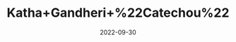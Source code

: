 ---
title: 'Katha+Gandheri+%22Catechou%22'
date: '2022-09-30' 
metatag: '' 
inventory: '0' 
draft: false 
# meta description 
shortDescripton: ''
description: 'Stone'
longdescription: ''
featured: True
# product Price
price: '50.0'
# Product Short Description
productID: '6370EBA5-1E23-ED11-9968-005056B3A416'
type: 'products'
category: 'Stone' 
thumnailproduct: 'https://eraconnect.blob.core.windows.net/product-images/aminsaddiquidawakhana/6370EBA5-1E23-ED11-9968-005056B3A416.webp' 
images:
  - image: 'https://eraconnect.blob.core.windows.net/product-images/aminsaddiquidawakhana/6370EBA5-1E23-ED11-9968-005056B3A416.webp'  
Variants:
---